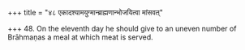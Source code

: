 +++
title = "४८ एकादश्यामयुग्मान्ब्राह्मणान्भोजयित्वा मांसवत्"

+++
48. On the eleventh day he should give to an uneven number of Brāhmaṇas a meal at which meat is served.
